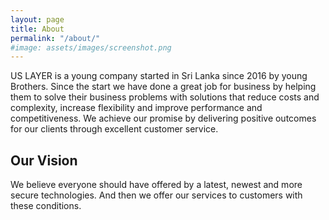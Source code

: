 ```yaml
---
layout: page
title: About
permalink: "/about/"
#image: assets/images/screenshot.png
---
```


US LAYER is a young company started in Sri Lanka since 2016 by young Brothers. Since the start we have done a great job for business by helping them to solve their business problems with solutions that reduce costs and complexity, increase flexibility and improve performance and competitiveness. We achieve our promise by delivering positive outcomes for our clients through excellent customer service.

## Our Vision
We believe everyone should have offered by a latest, newest and more secure technologies. And then we offer our services to customers with these conditions.
